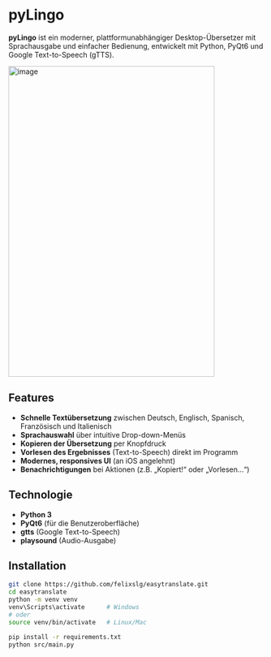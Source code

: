 # pyLingo

**pyLingo** ist ein moderner, plattformunabhängiger Desktop-Übersetzer mit Sprachausgabe und einfacher Bedienung, entwickelt mit Python, PyQt6 und Google Text-to-Speech (gTTS).

<img width="406" height="612" alt="image" src="https://github.com/user-attachments/assets/85613448-53e1-4fd4-9a61-2a7e29ee56d8" />


## Features

- **Schnelle Textübersetzung** zwischen Deutsch, Englisch, Spanisch, Französisch und Italienisch
- **Sprachauswahl** über intuitive Drop-down-Menüs
- **Kopieren der Übersetzung** per Knopfdruck
- **Vorlesen des Ergebnisses** (Text-to-Speech) direkt im Programm
- **Modernes, responsives UI** (an iOS angelehnt)
- **Benachrichtigungen** bei Aktionen (z.B. „Kopiert!“ oder „Vorlesen…“)

## Technologie

- **Python 3**
- **PyQt6** (für die Benutzeroberfläche)
- **gtts** (Google Text-to-Speech)
- **playsound** (Audio-Ausgabe)

## Installation

```bash
git clone https://github.com/felixslg/easytranslate.git
cd easytranslate
python -m venv venv
venv\Scripts\activate      # Windows
# oder
source venv/bin/activate   # Linux/Mac

pip install -r requirements.txt
python src/main.py
